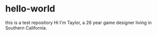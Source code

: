 # hello-world
this is a test repository
Hi I'm Taylor, a 26 year game designer living in Southern California.
